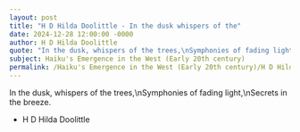```yaml
---
layout: post
title: "H D Hilda Doolittle - In the dusk whispers of the"
date: 2024-12-28 12:00:00 -0000
author: H D Hilda Doolittle
quote: "In the dusk, whispers of the trees,\nSymphonies of fading light,\nSecrets in the breeze."
subject: Haiku's Emergence in the West (Early 20th century)
permalink: /Haiku's Emergence in the West (Early 20th century)/H D Hilda Doolittle/H D Hilda Doolittle - In the dusk whispers of the
---
```


In the dusk, whispers of the trees,\nSymphonies of fading light,\nSecrets in the breeze.

- H D Hilda Doolittle
